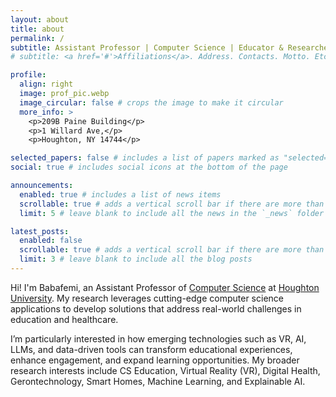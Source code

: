 ```yaml
---
layout: about
title: about
permalink: /
subtitle: Assistant Professor | Computer Science | Educator & Researcher
# subtitle: <a href='#'>Affiliations</a>. Address. Contacts. Motto. Etc.

profile:
  align: right
  image: prof_pic.webp
  image_circular: false # crops the image to make it circular
  more_info: >
    <p>209B Paine Building</p>
    <p>1 Willard Ave,</p>
    <p>Houghton, NY 14744</p>

selected_papers: false # includes a list of papers marked as "selected={true}"
social: true # includes social icons at the bottom of the page

announcements:
  enabled: true # includes a list of news items
  scrollable: true # adds a vertical scroll bar if there are more than 3 news items
  limit: 5 # leave blank to include all the news in the `_news` folder

latest_posts:
  enabled: false
  scrollable: true # adds a vertical scroll bar if there are more than 3 new posts items
  limit: 3 # leave blank to include all the blog posts
---
```


Hi! I'm Babafemi, an Assistant Professor of [Computer Science](https://www.houghton.edu/math-science/computer-science-major/) at [Houghton University](https://www.houghton.edu). My research leverages cutting-edge computer science applications to develop solutions that address real-world challenges in education and healthcare.

I’m particularly interested in how emerging technologies such as VR, AI, LLMs, and data-driven tools can transform educational experiences, enhance engagement, and expand learning opportunities. My broader research interests include CS Education, Virtual Reality (VR), Digital Health, Gerontechnology, Smart Homes, Machine Learning, and Explainable AI.
